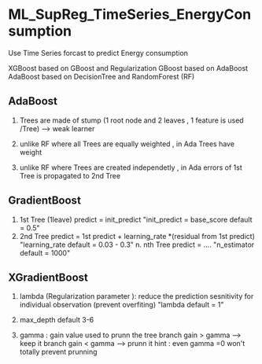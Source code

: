 # ML_SupReg_TimeSeries_EnergyConsumption
Use Time Series forcast to predict Energy consumption

XGBoost based on GBoost and Regularization
GBoost based on AdaBoost
AdaBoost based on DecisionTree and RandomForest (RF)


## AdaBoost
1. Trees are made of stump (1 root node and 2 leaves , 1 feature is used /Tree) --> weak learner

2. unlike RF where all Trees are equally weighted , in Ada Trees have weight

3. unlike RF where Trees are created independetly , in Ada errors of 1st Tree is propagated to 2nd Tree


## GradientBoost
1. 1st Tree (1leave) predict = init_predict 
    "init_predict = base_score default = 0.5"
2. 2nd Tree predict = 1st predict + learning_rate *(residual from 1st predict)  
    "learning_rate default = 0.03 - 0.3"
n. nth Tree predict = ....
    "n_estimator default = 1000"


## XGradientBoost
1. lambda (Regularization parameter ): reduce the prediction sesnitivity for individual observation (prevent overfiting)
    "lambda default = 1"

2. max_depth default 3-6
3. gamma : gain value used to prunn the tree
    branch gain > gamma --> keep it
    branch gain < gamma --> prunn it
    hint : even gamma =0 won't totally prevent prunning